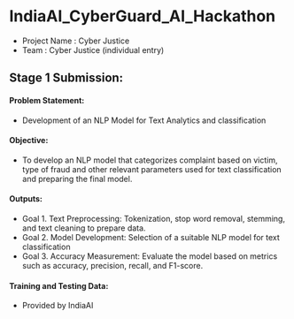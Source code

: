 # IndiaAI_CyberGuard_AI_Hackathon
- Project Name : Cyber Justice
- Team : Cyber Justice (individual entry)

## Stage 1 Submission:

#### Problem Statement:
- Development of an NLP Model for Text Analytics and classification

#### Objective:
- To develop an NLP model that categorizes complaint based on victim, type of fraud and other relevant parameters used for text classification and preparing the final model.

#### Outputs:
- Goal 1. Text Preprocessing: Tokenization, stop word removal, stemming, and text cleaning to prepare data.
- Goal 2. Model Development: Selection of a suitable NLP model for text classification
- Goal 3. Accuracy Measurement: Evaluate the model based on metrics such as accuracy, precision, recall, and F1-score.

#### Training and Testing Data:
- Provided by IndiaAI
